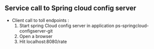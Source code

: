 ## Service call to Spring cloud config server
- Client call to toll endpoints :
  1. Start spring Cloud config server in application ps-springcloud-configserver-git
  2. Open a browser
  3. Hit localhost:8080/rate
    
    